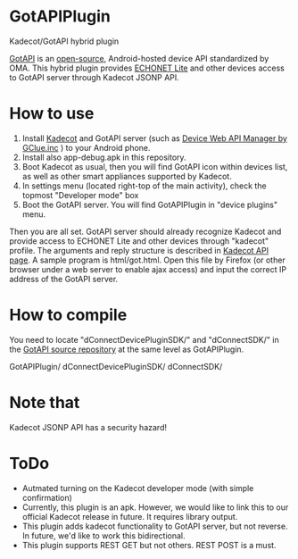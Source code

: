 # GotAPIPlugin
Kadecot/GotAPI hybrid plugin

[GotAPI](https://device-webapi.org/) is an [open-source](https://github.com/DeviceConnect), Android-hosted device API standardized by OMA. This hybrid plugin provides [ECHONET Lite](http://www.echonet.gr.jp/) and other devices access to GotAPI server through Kadecot JSONP API.

# How to use
1. Install [Kadecot](https://play.google.com/store/apps/details?id=com.sonycsl.Kadecot) and GotAPI server (such as [Device Web API Manager by GClue.inc](https://play.google.com/store/apps/details?id=org.deviceconnect.android.manager) ) to your Android phone.
2. Install also app-debug.apk in this repository.
3. Boot Kadecot as usual, then you will find GotAPI icon within devices list, as well as other smart appliances supported by Kadecot. 
4. In settings menu (located right-top of the main activity), check the topmost "Developer mode" box
5. Boot the GotAPI server. You will find GotAPIPlugin in "device plugins" menu.

Then you are all set. GotAPI server should already recognize Kadecot and provide access to ECHONET Lite and other devices through "kadecot" profile. The arguments and reply structure is described in [Kadecot API page](http://kadecot.net/blog/2750/).
A sample program is html/got.html. Open this file by Firefox (or other browser under a web server to enable ajax access) and input the correct IP address of the GotAPI server.

# How to compile

You need to locate "dConnectDevicePluginSDK/" and "dConnectSDK/" in the [GotAPI source repository](https://github.com/DeviceConnect/DeviceConnect-Android) at the same level as GotAPIPlugin.

GotAPIPlugin/
dConnectDevicePluginSDK/
dConnectSDK/
 
# Note that
Kadecot JSONP API has a security hazard!

# ToDo
- Autmated turning on the Kadecot developer mode (with simple confirmation)
- Currently, this plugin is an apk. However, we would like to link this to our official Kadecot release in future. It requires library output.
- This plugin adds kadecot functionality to GotAPI server, but not reverse. In future, we'd like to work this bidirectional.
- This plugin supports REST GET but not others. REST POST is a must.
